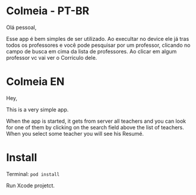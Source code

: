 # Colmeia - PT-BR

Olá pessoal,

Esse app é bem simples de ser utilizado.
Ao execultar no device ele já tras todos os professores e você pode pesquisar por um professor, clicando no campo de busca em cima da lista de professores.
Ao clicar em algum professor vc vai ver o Corriculo dele.

# Colmeia EN

Hey,

This  is a very  simple app.

When the app is started, it gets from server all teachers and you can look for one of them by clicking on the search field above the list of teachers.
When you select some teacher you will see his Resumé.

# Install
Terminal: `pod install`

Run Xcode projetct.
